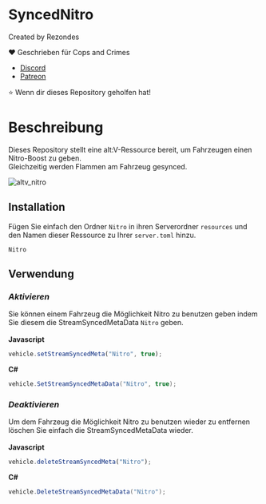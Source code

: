 # SyncedNitro
 
Created by Rezondes

❤️ Geschrieben für Cops and Crimes <br>
- [Discord](http://discord.copsandcrimes.de/) <br>
- [Patreon](http://patreon.copsandcrimes.de/) <br>

⭐ Wenn dir dieses Repository geholfen hat!

# Beschreibung
Dieses Repository stellt eine alt:V-Ressource bereit, um Fahrzeugen einen Nitro-Boost zu geben. <br>
Gleichzeitig werden Flammen am Fahrzeug gesynced.

![altv_nitro](https://user-images.githubusercontent.com/53814896/230714537-c1408ef6-8e5f-48fd-a093-74cbdf1bafaf.gif)

## Installation
Fügen Sie einfach den Ordner `Nitro` in ihren Serverordner `resources` und den Namen dieser Ressource zu Ihrer `server.toml` hinzu.

```
Nitro
```

## Verwendung
### _Aktivieren_
Sie können einem Fahrzeug die Möglichkeit Nitro zu benutzen geben indem Sie diesem die StreamSyncedMetaData `Nitro` geben. <br> 
<br>
**Javascript**
```js
vehicle.setStreamSyncedMeta("Nitro", true);
```
**C#**
```C#
vehicle.SetStreamSyncedMetaData("Nitro", true);
```

### _Deaktivieren_
Um dem Fahrzeug die Möglichkeit Nitro zu benutzen wieder zu entfernen löschen Sie einfach die StreamSyncedMetaData wieder. <br>
<br>
**Javascript**
```js
vehicle.deleteStreamSyncedMeta("Nitro");
```
**C#**
```C#
vehicle.DeleteStreamSyncedMetaData("Nitro");
```
